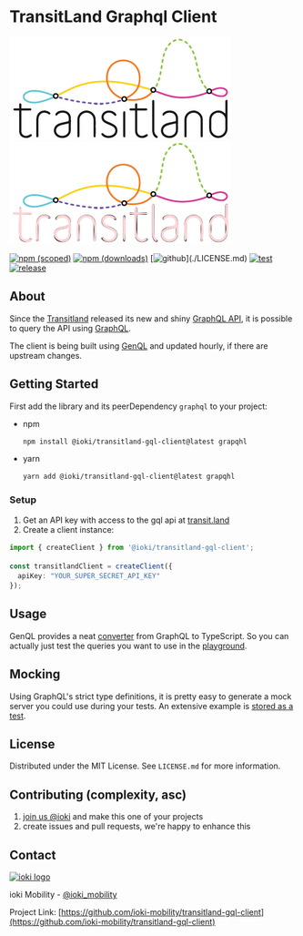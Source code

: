 # TransitLand Graphql Client

![transitland-logo-light](./assets/transitland-dark.png#gh-light-mode-only)
![transitland-logo-dark](./assets/transitland-light.png#gh-dark-mode-only)

[![npm (scoped)](https://img.shields.io/npm/v/@ioki/transitland-gql-client)](https://www.npmjs.com/package/@ioki/transitland-gql-client)
[![npm (downloads)](https://img.shields.io/npm/dm/@ioki/transitland-gql-client)](https://www.npmjs.com/package/@ioki/transitland-gql-client)
[![github](https://img.shields.io/github/license/ioki-mobility/transitland-gql-client?)](./LICENSE.md)
[![test](https://github.com/ioki-mobility/transitland-gql-client/actions/workflows/test.yaml/badge.svg)](https://github.com/ioki-mobility/transitland-gql-client/actions/workflows/test.yaml)
[![release](https://github.com/ioki-mobility/transitland-gql-client/actions/workflows/release.yaml/badge.svg)](https://github.com/ioki-mobility/transitland-gql-client/actions/workflows/release.yaml)

## About

Since the [Transitland](https://www.transit.land/) released its new and shiny [GraphQL API](https://www.transit.land/documentation/graphql-api/), it is possible to query the API using [GraphQL](https://graphql.org/).

The client is being built using [GenQL](https://genql.vercel.app/) and updated hourly, if there are upstream changes.

## Getting Started

First add the library and its peerDependency `graphql` to your project:

* npm

  ```sh
  npm install @ioki/transitland-gql-client@latest grapqhl
  ```

* yarn

  ```sh
  yarn add @ioki/transitland-gql-client@latest grapqhl
  ```

### Setup

1. Get an API key with access to the gql api at [transit.land](https://www.transit.land/documentation/index#sign-up)
2. Create a client instance:

```ts
import { createClient } from '@ioki/transitland-gql-client';

const transitlandClient = createClient({
  apiKey: "YOUR_SUPER_SECRET_API_KEY"
});
```

## Usage

GenQL provides a neat [converter](https://genql.vercel.app/converter) from GraphQL to TypeScript. So you can actually just test the queries you want to use in the [playground](https://www.transit.land/documentation/api/graphql-console).

## Mocking

Using GraphQL's strict type definitions, it is pretty easy to generate a mock server you could use during your tests. An extensive example is [stored as a test](src/mock.test.ts).

## License

Distributed under the MIT License. See `LICENSE.md` for more information.

## Contributing (complexity, asc)

1. [join us @ioki](https://ioki.com/about-ioki/jobs/) and make this one of your projects
2. create issues and pull requests, we're happy to enhance this

## Contact

<a href="https://ioki.com/ioki-devs/">
  <picture>
    <source media="(prefers-color-scheme: dark)" srcset="https://github.com/ioki-mobility/transitland-gql-client/blob/main/assets/ioki-light.png?raw=true">
    <img alt="ioki logo" src="https://github.com/ioki-mobility/transitland-gql-client/blob/main/assets/ioki-dark.png?raw=true">
  </picture>
</a>

ioki Mobility - [@ioki_mobility](https://twitter.com/ioki_mobility)

Project Link: [https://github.com/ioki-mobility/transitland-gql-client](https://github.com/ioki-mobility/transitland-gql-client)
